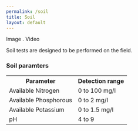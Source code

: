 ```yaml
---
permalink: /soil
title: Soil
layout: default
---
```


Image . Video

Soil tests are designed to be performed on the field.

### Soil paramters
<table>
	<tr>
		<th>Parameter</th>
		<th>Detection range</th>
	</tr>
	<tr>
		<td>Available Nitrogen</td>
		<td>0 to 100 mg/l</td>
	</tr>
	<tr>
		<td>Available Phosphorous</td>
		<td>0 to 2 mg/l</td>
	</tr>
	<tr>
		<td>Available Potassium</td>
		<td>0 to 1.5 mg/l</td>
	</tr>
	<tr>
		<td>pH</td>
		<td>4 to 9</td>
	</tr>
</table>
